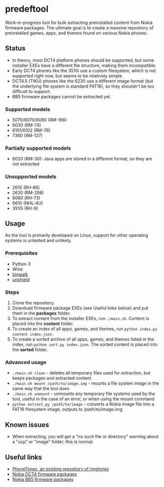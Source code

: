 # predeftool
Work-in-progress tool for bulk extracting preinstalled content from Nokia firmware packages. The ultimate goal is to create a massive repository of preinstalled games, apps, and themes found on various Nokia phones.

## Status
* In theory, most DCT4 platform phones should be supported, but some installer EXEs have a different file structure, making them incompatible.
* Early DCT4 phones like the 3510i use a custom filesystem, which is not supported right now, but seems to be relatively simple.
* DCT4.5 (TIKU) phones like the 6230 use a different image format (but the underlying file system is standard FAT16), so they shouldn't be too difficult to support.
* BB5 firmware packages cannot be extracted yet.

### Supported models
* 5070/6070/6080 (RM-166)
* 6030 (RM-74)
* 6101/6102 (RM-76)
* 7360 (RM-127)

### Partially supported models
* 6020 (RM-30): Java apps are stored in a different format, so they are not extracted

### Unsupported models
* 2610 (RH-86)
* 2630 (RM-298)
* 6060 (RH-73)
* 6610 (NHL-4U)
* 3510i (RH-9)

## Usage
As the tool is primarily developed on Linux, support for other operating systems is untested and unlikely.

### Prerequisites
* Python 3
* Wine
* [binwalk](https://github.com/ReFirmLabs/binwalk)
* [unshield](https://github.com/twogood/unshield)

### Steps
1. Clone the repository.
2. Download firmware package EXEs (see Useful links below) and put them in the **packages** folder.
3. To extract content from the installer EXEs, run `./main.sh`. Content is placed into the **content** folder.
4. To create an index of all apps, games, and themes, run `python index.py content index.json`.
5. To create a sorted archive of all apps, games, and themes listed in the index, run `python sort.py index.json`. The sorted content is placed into the **sorted** folder.


### Advanced usage
* `./main.sh clean` - deletes all temporary files used for extraction, but keeps packages and extracted content
* `./main.sh mount /path/to/image.img` - mounts a file system image in the same way that the tool does
* `./main.sh unmount` - unmounts any temporary file systems used by the tool, useful in the case of an error, or when using the mount command
* `python extract.py /path/to/image` - converts a Nokia image file into a FAT16 filesystem image, outputs to /path/to/image.img

## Known issues
* When extracting, you will get a "no such file or directory" warning about a "ucp" or "image" folder, this is normal.

## Useful links
* [PhoneTones, an existing repository of ringtones](http://onj3.andrelouis.com/phonetones/zipped/Nokia/)
* [Nokia DCT4 firmware packages](https://archive.org/details/Nokia_DCT4_firmwares)
* [Nokia BB5 firmware packages](https://archive.org/details/Nokia_BB5_firmwares)